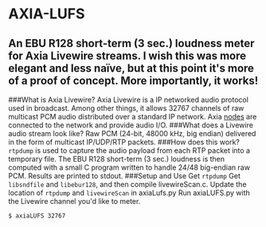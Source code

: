 AXIA-LUFS
=========

An EBU R128 short-term (3 sec.) loudness meter for Axia Livewire streams. I wish this was more elegant and less naïve, but at this point it's more of a proof of concept. More importantly, it works!
--------
###What is Axia Livewire?
Axia Livewire is a IP networked audio protocol used in broadcast. Among other things, it allows 32767 channels of raw multicast PCM audio distributed over a standard IP network. Axia <a href="http://axiaaudio.com/xnodes">nodes</a> are connected to the network and provide audio I/O.
###What does a Livewire audio stream look like?
Raw PCM (24-bit, 48000 kHz, big endian) delivered in the form of multicast IP/UDP/RTP packets.
###How does this work?
`rtpdump` is used to capture the audio payload from each RTP packet into a temporary file. The EBU R128 short-term (3 sec.) loudness is then computed with a small C program written to handle 24/48 big-endian raw PCM. Results are printed to stdout.
###Setup and Use
Get `rtpdump`
Get `libsndfile` and `libebur128`, and then compile livewireScan.c.
Update the location of `rtpdump` and `livewireScan` in axiaLufs.py 
Run axiaLUFS.py with the Livewire channel you'd like to meter.
```bash
$ axiaLUFS 32767
```
